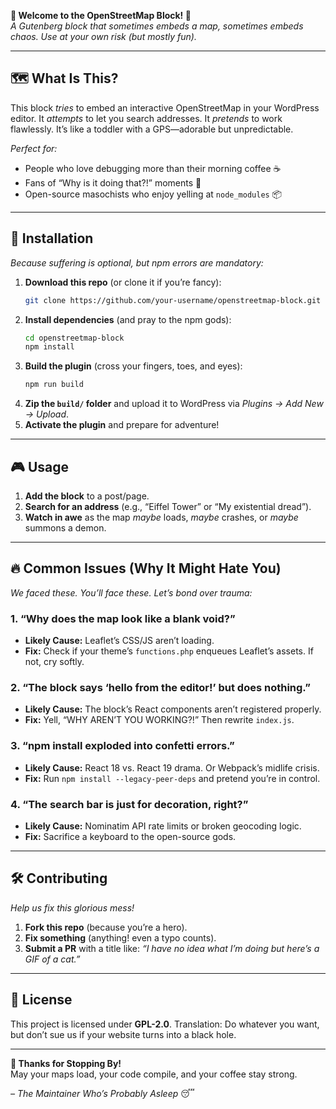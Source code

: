 **🌟 Welcome to the OpenStreetMap Block! 🌟**  
*A Gutenberg block that sometimes embeds a map, sometimes embeds chaos. Use at your own risk (but mostly fun).*  

---

## 🗺️ **What Is This?**  
This block *tries* to embed an interactive OpenStreetMap in your WordPress editor. It *attempts* to let you search addresses. It *pretends* to work flawlessly. It’s like a toddler with a GPS—adorable but unpredictable.  

*Perfect for:*  
- People who love debugging more than their morning coffee ☕  
- Fans of “Why is it doing that?!” moments 🤔  
- Open-source masochists who enjoy yelling at `node_modules` 📦  

---

## 🚀 **Installation**  
*Because suffering is optional, but npm errors are mandatory:*  

1. **Download this repo** (or clone it if you’re fancy):  
   ```bash  
   git clone https://github.com/your-username/openstreetmap-block.git  
   ```  
2. **Install dependencies** (and pray to the npm gods):  
   ```bash  
   cd openstreetmap-block  
   npm install  
   ```  
3. **Build the plugin** (cross your fingers, toes, and eyes):  
   ```bash  
   npm run build  
   ```  
4. **Zip the `build/` folder** and upload it to WordPress via *Plugins → Add New → Upload*.  
5. **Activate the plugin** and prepare for adventure!  

---

## 🎮 **Usage**  
1. **Add the block** to a post/page.  
2. **Search for an address** (e.g., “Eiffel Tower” or “My existential dread”).  
3. **Watch in awe** as the map *maybe* loads, *maybe* crashes, or *maybe* summons a demon.  

---

## 🔥 **Common Issues (Why It Might Hate You)**  
*We faced these. You’ll face these. Let’s bond over trauma:*  

### **1. “Why does the map look like a blank void?”**  
- **Likely Cause:** Leaflet’s CSS/JS aren’t loading.  
- **Fix:** Check if your theme’s `functions.php` enqueues Leaflet’s assets. If not, cry softly.  

### **2. “The block says ‘hello from the editor!’ but does nothing.”**  
- **Likely Cause:** The block’s React components aren’t registered properly.  
- **Fix:** Yell, “WHY AREN’T YOU WORKING?!” Then rewrite `index.js`.  

### **3. “npm install exploded into confetti errors.”**  
- **Likely Cause:** React 18 vs. React 19 drama. Or Webpack’s midlife crisis.  
- **Fix:** Run `npm install --legacy-peer-deps` and pretend you’re in control.  

### **4. “The search bar is just for decoration, right?”**  
- **Likely Cause:** Nominatim API rate limits or broken geocoding logic.  
- **Fix:** Sacrifice a keyboard to the open-source gods.  

---

## 🛠️ **Contributing**  
*Help us fix this glorious mess!*  

1. **Fork this repo** (because you’re a hero).  
2. **Fix something** (anything! even a typo counts).  
3. **Submit a PR** with a title like: *“I have no idea what I’m doing but here’s a GIF of a cat.”*  


---

## 📜 **License**  
This project is licensed under **GPL-2.0**. Translation: Do whatever you want, but don’t sue us if your website turns into a black hole.  

---

**🎉 Thanks for Stopping By!**  
May your maps load, your code compile, and your coffee stay strong.  

*– The Maintainer Who’s Probably Asleep* 😴

